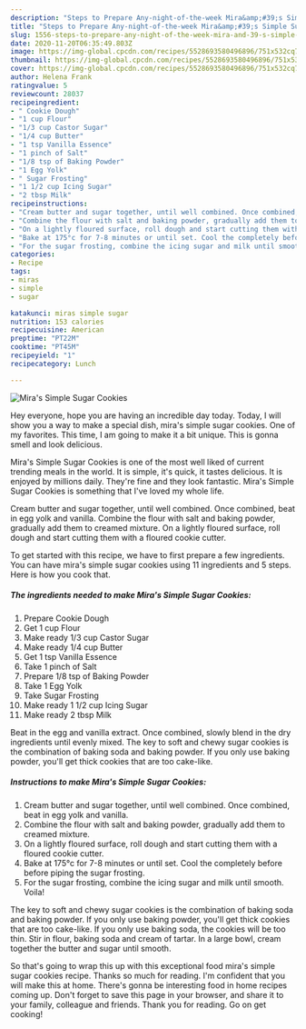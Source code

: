 ```yaml
---
description: "Steps to Prepare Any-night-of-the-week Mira&amp;#39;s Simple Sugar Cookies"
title: "Steps to Prepare Any-night-of-the-week Mira&amp;#39;s Simple Sugar Cookies"
slug: 1556-steps-to-prepare-any-night-of-the-week-mira-and-39-s-simple-sugar-cookies
date: 2020-11-20T06:35:49.803Z
image: https://img-global.cpcdn.com/recipes/5528693580496896/751x532cq70/miras-simple-sugar-cookies-recipe-main-photo.jpg
thumbnail: https://img-global.cpcdn.com/recipes/5528693580496896/751x532cq70/miras-simple-sugar-cookies-recipe-main-photo.jpg
cover: https://img-global.cpcdn.com/recipes/5528693580496896/751x532cq70/miras-simple-sugar-cookies-recipe-main-photo.jpg
author: Helena Frank
ratingvalue: 5
reviewcount: 28037
recipeingredient:
- " Cookie Dough"
- "1 cup Flour"
- "1/3 cup Castor Sugar"
- "1/4 cup Butter"
- "1 tsp Vanilla Essence"
- "1 pinch of Salt"
- "1/8 tsp of Baking Powder"
- "1 Egg Yolk"
- " Sugar Frosting"
- "1 1/2 cup Icing Sugar"
- "2 tbsp Milk"
recipeinstructions:
- "Cream butter and sugar together, until well combined. Once combined, beat in egg yolk and vanilla."
- "Combine the flour with salt and baking powder, gradually add them to creamed mixture."
- "On a lightly floured surface, roll dough and start cutting them with a floured cookie cutter."
- "Bake at 175°c for 7-8 minutes or until set. Cool the completely before before piping the sugar frosting."
- "For the sugar frosting, combine the icing sugar and milk until smooth. Voila!"
categories:
- Recipe
tags:
- miras
- simple
- sugar

katakunci: miras simple sugar 
nutrition: 153 calories
recipecuisine: American
preptime: "PT22M"
cooktime: "PT45M"
recipeyield: "1"
recipecategory: Lunch

---
```



![Mira&#39;s Simple Sugar Cookies](https://img-global.cpcdn.com/recipes/5528693580496896/751x532cq70/miras-simple-sugar-cookies-recipe-main-photo.jpg)

Hey everyone, hope you are having an incredible day today. Today, I will show you a way to make a special dish, mira&#39;s simple sugar cookies. One of my favorites. This time, I am going to make it a bit unique. This is gonna smell and look delicious.

Mira&#39;s Simple Sugar Cookies is one of the most well liked of current trending meals in the world. It is simple, it's quick, it tastes delicious. It is enjoyed by millions daily. They're fine and they look fantastic. Mira&#39;s Simple Sugar Cookies is something that I've loved my whole life.

Cream butter and sugar together, until well combined. Once combined, beat in egg yolk and vanilla. Combine the flour with salt and baking powder, gradually add them to creamed mixture. On a lightly floured surface, roll dough and start cutting them with a floured cookie cutter.


To get started with this recipe, we have to first prepare a few ingredients. You can have mira&#39;s simple sugar cookies using 11 ingredients and 5 steps. Here is how you cook that.

<!--inarticleads1-->

##### The ingredients needed to make Mira&#39;s Simple Sugar Cookies:

1. Prepare  Cookie Dough
1. Get 1 cup Flour
1. Make ready 1/3 cup Castor Sugar
1. Make ready 1/4 cup Butter
1. Get 1 tsp Vanilla Essence
1. Take 1 pinch of Salt
1. Prepare 1/8 tsp of Baking Powder
1. Take 1 Egg Yolk
1. Take  Sugar Frosting
1. Make ready 1 1/2 cup Icing Sugar
1. Make ready 2 tbsp Milk


Beat in the egg and vanilla extract. Once combined, slowly blend in the dry ingredients until evenly mixed. The key to soft and chewy sugar cookies is the combination of baking soda and baking powder. If you only use baking powder, you&#39;ll get thick cookies that are too cake-like. 

<!--inarticleads2-->

##### Instructions to make Mira&#39;s Simple Sugar Cookies:

1. Cream butter and sugar together, until well combined. Once combined, beat in egg yolk and vanilla.
1. Combine the flour with salt and baking powder, gradually add them to creamed mixture.
1. On a lightly floured surface, roll dough and start cutting them with a floured cookie cutter.
1. Bake at 175°c for 7-8 minutes or until set. Cool the completely before before piping the sugar frosting.
1. For the sugar frosting, combine the icing sugar and milk until smooth. Voila!


The key to soft and chewy sugar cookies is the combination of baking soda and baking powder. If you only use baking powder, you&#39;ll get thick cookies that are too cake-like. If you only use baking soda, the cookies will be too thin. Stir in flour, baking soda and cream of tartar. In a large bowl, cream together the butter and sugar until smooth. 

So that's going to wrap this up with this exceptional food mira&#39;s simple sugar cookies recipe. Thanks so much for reading. I'm confident that you will make this at home. There's gonna be interesting food in home recipes coming up. Don't forget to save this page in your browser, and share it to your family, colleague and friends. Thank you for reading. Go on get cooking!
